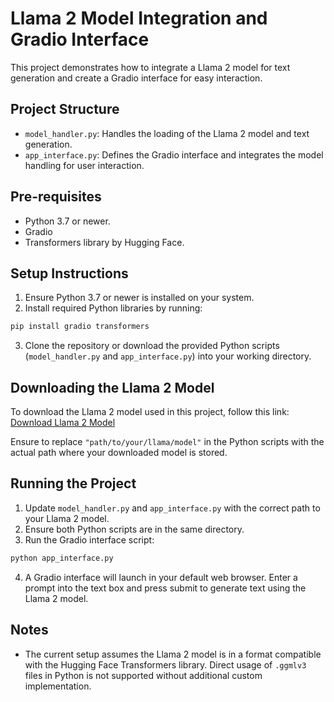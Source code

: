 
# Llama 2 Model Integration and Gradio Interface

This project demonstrates how to integrate a Llama 2 model for text generation and create a Gradio interface for easy interaction.

## Project Structure

- `model_handler.py`: Handles the loading of the Llama 2 model and text generation.
- `app_interface.py`: Defines the Gradio interface and integrates the model handling for user interaction.

## Pre-requisites

- Python 3.7 or newer.
- Gradio
- Transformers library by Hugging Face.

## Setup Instructions

1. Ensure Python 3.7 or newer is installed on your system.
2. Install required Python libraries by running:

```bash
pip install gradio transformers
```

3. Clone the repository or download the provided Python scripts (`model_handler.py` and `app_interface.py`) into your working directory.

## Downloading the Llama 2 Model

To download the Llama 2 model used in this project, follow this link: [Download Llama 2 Model](https://huggingface.co/TheBloke/Llama-2-7B-Chat-GGML/resolve/main/llama-2-7b-chat.ggmlv3.q8_0.bin)

Ensure to replace `"path/to/your/llama/model"` in the Python scripts with the actual path where your downloaded model is stored.

## Running the Project

1. Update `model_handler.py` and `app_interface.py` with the correct path to your Llama 2 model.
2. Ensure both Python scripts are in the same directory.
3. Run the Gradio interface script:

```bash
python app_interface.py
```

4. A Gradio interface will launch in your default web browser. Enter a prompt into the text box and press submit to generate text using the Llama 2 model.

## Notes

- The current setup assumes the Llama 2 model is in a format compatible with the Hugging Face Transformers library. Direct usage of `.ggmlv3` files in Python is not supported without additional custom implementation.